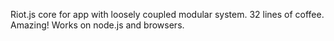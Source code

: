Riot.js core for app with loosely coupled modular system.
32 lines of coffee. Amazing! 
Works on node.js and browsers.